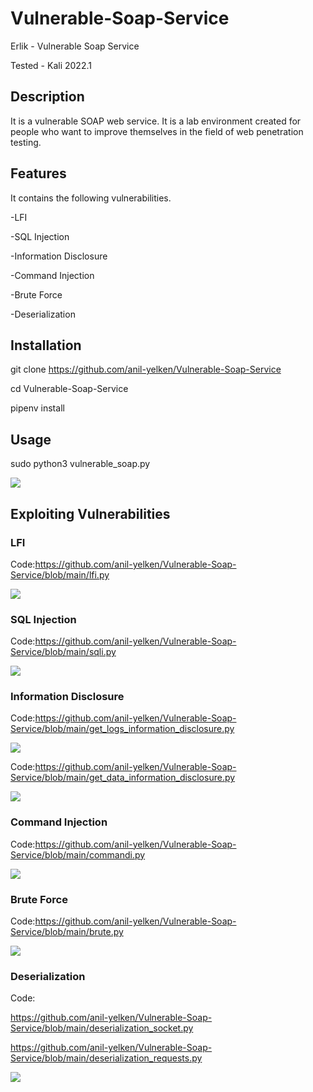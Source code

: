 # Vulnerable-Soap-Service
Erlik - Vulnerable Soap Service

Tested - Kali 2022.1

## Description

It is a vulnerable SOAP web service. It is a lab environment created for people who want to improve themselves in the field of web penetration testing.

## Features

It contains the following vulnerabilities.

-LFI

-SQL Injection

-Information Disclosure

-Command Injection

-Brute Force

-Deserialization

## Installation
git clone https://github.com/anil-yelken/Vulnerable-Soap-Service

cd Vulnerable-Soap-Service

pipenv install

## Usage

sudo python3 vulnerable_soap.py

<img src="https://github.com/anil-yelken/Vulnerable-Soap-Service/blob/main/server.jpg">

## Exploiting Vulnerabilities

### LFI

Code:https://github.com/anil-yelken/Vulnerable-Soap-Service/blob/main/lfi.py

<img src="https://github.com/anil-yelken/Vulnerable-Soap-Service/blob/main/lfi.jpg">

### SQL Injection

Code:https://github.com/anil-yelken/Vulnerable-Soap-Service/blob/main/sqli.py

<img src="https://github.com/anil-yelken/Vulnerable-Soap-Service/blob/main/sqli.jpg">

### Information Disclosure

Code:https://github.com/anil-yelken/Vulnerable-Soap-Service/blob/main/get_logs_information_disclosure.py

<img src="https://github.com/anil-yelken/Vulnerable-Soap-Service/blob/main/get_logs_information_disclosure.jpg">

Code:https://github.com/anil-yelken/Vulnerable-Soap-Service/blob/main/get_data_information_disclosure.py

<img src="https://github.com/anil-yelken/Vulnerable-Soap-Service/blob/main/get_admin_email_information_disclosure.jpg">

### Command Injection

Code:https://github.com/anil-yelken/Vulnerable-Soap-Service/blob/main/commandi.py

<img src="https://github.com/anil-yelken/Vulnerable-Soap-Service/blob/main/commandi.jpg">

### Brute Force

Code:https://github.com/anil-yelken/Vulnerable-Soap-Service/blob/main/brute.py

<img src="https://github.com/anil-yelken/Vulnerable-Soap-Service/blob/main/brute_force.jpg">

### Deserialization

Code:

https://github.com/anil-yelken/Vulnerable-Soap-Service/blob/main/deserialization_socket.py

https://github.com/anil-yelken/Vulnerable-Soap-Service/blob/main/deserialization_requests.py

<img src="https://github.com/anil-yelken/Vulnerable-Soap-Service/blob/main/deserialization.jpg">
